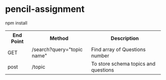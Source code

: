 # pencil-assignment

npm install
<table>
  <tr>
    <th> End Point </th>
    <th> Method </th>
    <th> Description </th>
  </tr>
  <tr>
    <td> GET </td>
    <td> /search?query="topic name" </td>
    <td> Find array of Questions number  </td>
  </tr>
  <tr>
    <td> post </td>
    <td> /topic </td>
    <td> To store schema topics and questions  </td>
  </tr>
